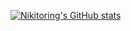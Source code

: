 [![Nikitoring's GitHub stats](https://github-readme-stats.vercel.app/api?username=Nikitoring)](https://github.com/anuraghazra/github-readme-stats)
